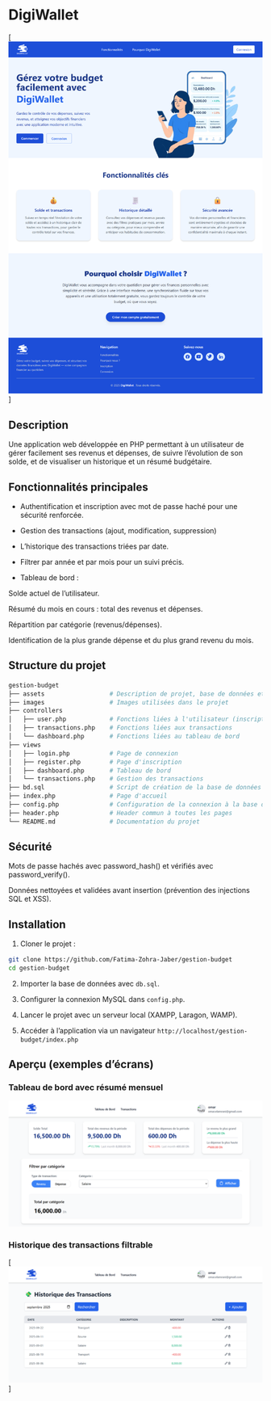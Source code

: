 # DigiWallet

[![Home Page](images/gestion-budget-Home.png)]

## Description
Une application web développée en PHP permettant à un utilisateur de gérer facilement ses revenus et dépenses, de suivre l’évolution de son solde, et de visualiser un historique et un résumé budgétaire.

## Fonctionnalités principales

- Authentification et inscription avec mot de passe haché pour une sécurité renforcée.

- Gestion des transactions (ajout, modification, suppression)

- L’historique des transactions triées par date.

- Filtrer par année et par mois pour un suivi précis.

- Tableau de bord :

Solde actuel de l’utilisateur.

Résumé du mois en cours : total des revenus et dépenses.

Répartition par catégorie (revenus/dépenses).

Identification de la plus grande dépense et du plus grand revenu du mois.

## Structure du projet

```bash
gestion-budget
├── assets                  # Description de projet, base de données et les catégories
├── images                  # Images utilisées dans le projet
├── controllers
│   ├── user.php            # Fonctions liées à l'utilisateur (inscription, login, profil)
│   ├── transactions.php    # Fonctions liées aux transactions
│   └── dashboard.php       # Fonctions liées au tableau de bord
├── views
│   ├── login.php           # Page de connexion
│   ├── register.php        # Page d'inscription
│   ├── dashboard.php       # Tableau de bord
│   └── transactions.php    # Gestion des transactions
├── bd.sql                  # Script de création de la base de données
├── index.php               # Page d'accueil
├── config.php              # Configuration de la connexion à la base de données
├── header.php              # Header commun à toutes les pages
└── README.md               # Documentation du projet

```

## Sécurité

Mots de passe hachés avec password_hash() et vérifiés avec password_verify().

Données nettoyées et validées avant insertion (prévention des injections SQL et XSS).

## Installation

1. Cloner le projet :

```bash
git clone https://github.com/Fatima-Zohra-Jaber/gestion-budget
cd gestion-budget

```

2. Importer la base de données avec `db.sql`.

3. Configurer la connexion MySQL dans `config.php`.

4. Lancer le projet avec un serveur local (XAMPP, Laragon, WAMP).

5. Accéder à l’application via un navigateur `http://localhost/gestion-budget/index.php`

## Aperçu (exemples d’écrans)

### Tableau de bord avec résumé mensuel

![Tableau de bord](images/gestion-budget-views-dashboard.png)

### Historique des transactions filtrable

[![Historique des transactions](images/gestion-budget-transactions.png)]